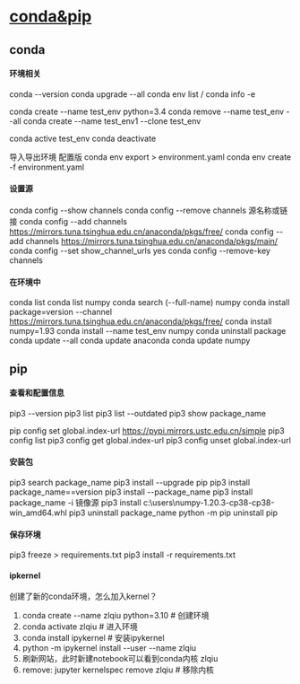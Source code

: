 # [conda&pip](https://github.com/iLovEing/notebook/issues/8)

## conda

#### 环境相关
conda --version
conda upgrade --all
conda env list / conda info -e

conda create --name test_env python=3.4
conda remove --name test_env --all
conda create --name test_env1 --clone test_env

conda active test_env
conda deactivate

导入导出环境 配置版
conda env export > environment.yaml
conda env create -f environment.yaml

#### 设置源
conda config --show channels
conda config --remove channels 源名称或链接
conda config --add channels https://mirrors.tuna.tsinghua.edu.cn/anaconda/pkgs/free/
conda config --add channels https://mirrors.tuna.tsinghua.edu.cn/anaconda/pkgs/main/
conda config --set show_channel_urls yes
conda config --remove-key channels

#### 在环境中
conda list
conda list numpy
conda search (--full-name) numpy
conda install package=version --channel https://mirrors.tuna.tsinghua.edu.cn/anaconda/pkgs/free/
conda install numpy=1.93
conda install --name test_env numpy
conda uninstall package
conda update --all
conda update anaconda
conda update numpy



## pip
#### 查看和配置信息
pip3 --version
pip3 list
pip3 list --outdated
pip3 show package_name

pip config set global.index-url https://pypi.mirrors.ustc.edu.cn/simple
pip3 config list
pip3 config get global.index-url
pip3 config unset global.index-url

#### 安装包
pip3 search package_name
pip3 install --upgrade pip
pip3 install package_name==version
pip3 install --package_name
pip3 install package_name -i 镜像源
pip3 install c:\users\numpy-1.20.3-cp38-cp38-win_amd64.whl
pip3 uninstall package_name
python -m pip uninstall pip

#### 保存环境
pip3 freeze > requirements.txt
pip3 install -r requirements.txt

#### ipkernel
创建了新的conda环境，怎么加入kernel？
  1. conda create --name zlqiu python=3.10  # 创建环境
  2. conda activate zlqiu  # 进入环境
  3. conda install ipykernel  # 安装ipykernel  
  4. python -m ipykernel install --user --name zlqiu
  5. 刷新网站，此时新建notebook可以看到conda内核 zlqiu
  6. remove: jupyter kernelspec remove  zlqiu # 移除内核
